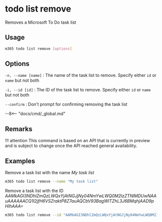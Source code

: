 # todo list remove

Removes a Microsoft To Do task list

## Usage

```sh
m365 todo list remove [options]
```

## Options

`-n, --name [name]`
: The name of the task list to remove. Specify either `id` or `name` but not both

`-i, --id [id]`
: The ID of the task list to remove. Specify either `id` or `name` but not both

`--confirm`
: Don't prompt for confirming removing the task list

--8<-- "docs/cmd/_global.md"

## Remarks

!!! attention
    This command is based on an API that is currently in preview and is subject to change once the API reached general availability.

## Examples

Remove a task list with the name _My task list_

```sh
m365 todo list remove --name "My task list"
```

Remove a task list with the ID _AAMkAGI3NDhlZmQzLWQxYjAtNGJjNy04NmYwLWQ0M2IzZTNlMDUwNAAuAAAAAACQ1l2jfH6VSZraktP8Z7auAQCbV93BagWITZhL3J6BMqhjAAD9pHIhAAA=_

```sh
m365 todo list remove --id "AAMkAGI3NDhlZmQzLWQxYjAtNGJjNy04NmYwLWQ0M2IzZTNlMDUwNAAuAAAAAACQ1l2jfH6VSZraktP8Z7auAQCbV93BagWITZhL3J6BMqhjAAD9pHIhAAA="
```
